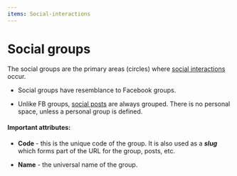 ```yaml
---
items: Social-interactions
---
```


# Social groups

The social groups are the primary areas (circles) where [social interactions](index.md) occur.

- Social groups have resemblance to Facebook groups.

- Unlike FB groups, [social posts](social-posts.md) are always grouped. There is no personal space, unless a personal group is defined.

#### Important attributes:

- **Code** - this is the unique code of the group. It is also used as a ***slug*** which forms part of the URL for the group, posts, etc.

- **Name** - the universal name of the group.
